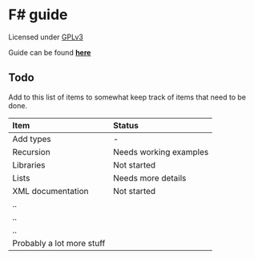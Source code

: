 # F\# guide
Licensed under [GPLv3](./license)

Guide can be found [**here**](./fsharp_guide.md)

## Todo
Add to this list of items to somewhat keep track of items that need to be done.

| Item | Status |
| :- | :- |
| Add types | - |
| Recursion | Needs working examples | 
| Libraries | Not started | 
| Lists | Needs more details |
| XML documentation | Not started |
| .. |  |
| .. |  |
| .. |  |
| Probably a lot more stuff |  | 
